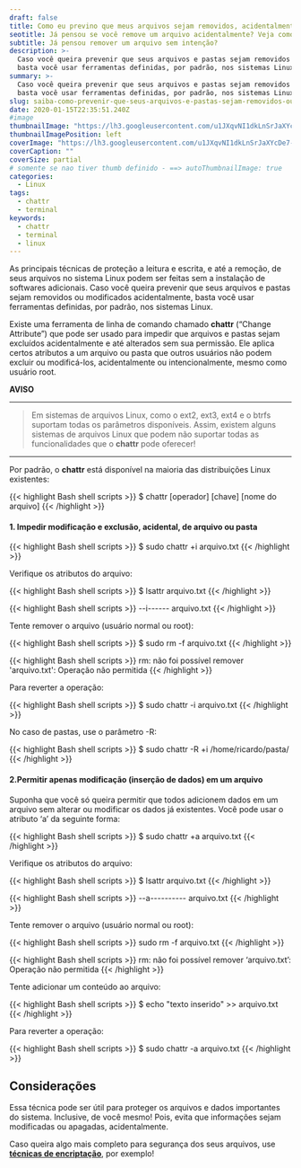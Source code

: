 ```yaml
---
draft: false
title: Como eu previno que meus arquivos sejam removidos, acidentalmente, no Linux
seotitle: Já pensou se você remove um arquivo acidentalmente? Veja como prevenir que isso ocorra no Linux
subtitle: Já pensou remover um arquivo sem intenção? 
description: >-
  Caso você queira prevenir que seus arquivos e pastas sejam removidos ou modificados acidentalmente, 
  basta você usar ferramentas definidas, por padrão, nos sistemas Linux.
summary: >-
  Caso você queira prevenir que seus arquivos e pastas sejam removidos ou modificados acidentalmente, 
  basta você usar ferramentas definidas, por padrão, nos sistemas Linux.
slug: saiba-como-prevenir-que-seus-arquivos-e-pastas-sejam-removidos-ou-modificados-acidentalmente
date: 2020-01-15T22:35:51.240Z
#image
thumbnailImage: "https://lh3.googleusercontent.com/u1JXqvNI1dkLnSrJaXYcDe7-UwF9gxZirkc4Ydj_N5wJBvgRE4Zfyp-48Nt6RH_qcWzbMTUN6nxK5cx30Q=w1000-no-tmp.jpg"
thumbnailImagePosition: left
coverImage: "https://lh3.googleusercontent.com/u1JXqvNI1dkLnSrJaXYcDe7-UwF9gxZirkc4Ydj_N5wJBvgRE4Zfyp-48Nt6RH_qcWzbMTUN6nxK5cx30Q=w1000-no-tmp.jpg"
coverCaption: ""
coverSize: partial
# somente se nao tiver thumb definido - ==> autoThumbnailImage: true
categories:
  - Linux
tags:
  - chattr
  - terminal
keywords:
  - chattr
  - terminal
  - linux
---
```


As principais técnicas de proteção a leitura e escrita, e até a remoção, de seus arquivos no sistema Linux podem ser feitas sem a instalação de softwares adicionais. Caso você queira prevenir que seus arquivos e pastas sejam removidos ou modificados acidentalmente, basta você usar ferramentas definidas, por padrão, nos sistemas Linux.

Existe uma ferramenta de linha de comando chamado **chattr** (&#8220;Change Attribute&#8221;) que pode ser usado para impedir que arquivos e pastas sejam excluídos acidentalmente e até alterados sem sua permissão. Ele aplica certos atributos a um arquivo ou pasta que outros usuários não podem excluir ou modificá-los, acidentalmente ou intencionalmente, mesmo como usuário root.

**AVISO**
***
> Em sistemas de arquivos Linux, como o ext2, ext3, ext4 e o btrfs suportam todas os parâmetros disponíveis. 
> Assim, existem alguns sistemas de arquivos Linux que podem não suportar todas as funcionalidades que o <strong>chattr</strong> pode oferecer!
***

Por padrão, o **chattr** está disponível na maioria das distribuições Linux existentes:

{{< highlight Bash shell scripts >}}
$ chattr [operador] [chave] [nome do arquivo]
{{< /highlight >}}

#### 1. Impedir modificação e exclusão, acidental, de arquivo ou pasta

{{< highlight Bash shell scripts >}}
$ sudo chattr +i arquivo.txt
{{< /highlight >}}

Verifique os atributos do arquivo:

{{< highlight Bash shell scripts >}}
$  lsattr arquivo.txt
{{< /highlight >}}

{{< highlight Bash shell scripts >}}
--i------ arquivo.txt
{{< /highlight >}}

Tente remover o arquivo (usuário normal ou root):

{{< highlight Bash shell scripts >}}
$  sudo rm -f arquivo.txt
{{< /highlight >}}

{{< highlight Bash shell scripts >}}
  rm: não foi possível remover 'arquivo.txt': Operação não permitida
{{< /highlight >}}

Para reverter a operação:

{{< highlight Bash shell scripts >}}
$  sudo chattr -i arquivo.txt
{{< /highlight >}}

No caso de pastas, use o parâmetro -R:

{{< highlight Bash shell scripts >}}
$  sudo chattr -R +i /home/ricardo/pasta/
{{< /highlight >}}

#### 2.Permitir apenas modificação (inserção de dados) em um arquivo

Suponha que você só queira permitir que todos adicionem dados em um arquivo sem alterar ou modificar os dados já existentes. Você pode usar o atributo &#8216;a&#8217; da seguinte forma:

{{< highlight Bash shell scripts >}}
$  sudo chattr +a arquivo.txt
{{< /highlight >}}

Verifique os atributos do arquivo:

{{< highlight Bash shell scripts >}}
$  lsattr arquivo.txt
{{< /highlight >}}

{{< highlight Bash shell scripts >}}
--a---------- arquivo.txt
{{< /highlight >}}

Tente remover o arquivo (usuário normal ou root):

{{< highlight Bash shell scripts >}}
  sudo rm -f arquivo.txt
{{< /highlight >}}

{{< highlight Bash shell scripts >}}
  rm: não foi possível remover &#8216;arquivo.txt&#8217;: Operação não permitida
{{< /highlight >}}

Tente adicionar um conteúdo ao arquivo:

{{< highlight Bash shell scripts >}}
$  echo "texto inserido" >> arquivo.txt
{{< /highlight >}}

Para reverter a operação:

{{< highlight Bash shell scripts >}}
$  sudo chattr -a arquivo.txt
{{< /highlight >}}


## Considerações

Essa técnica pode ser útil para proteger os arquivos e dados importantes do sistema. Inclusive, de você mesmo! Pois, evita que informações sejam modificadas ou apagadas, acidentalmente.

Caso queira algo mais completo para segurança dos seus arquivos, use **<a href="https://linuxdescomplicado.com.br/2016/09/saiba-como-enviar-e-receber-informacoes-criptografadas-no-linux-usando-gnupg.html" target="_blank" rel="noopener noreferrer">técnicas de encriptação</a>**, por exemplo!

